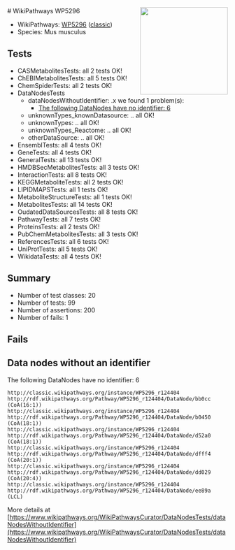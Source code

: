 <img style="float: right; width: 200px" src="https://upload.wikimedia.org/wikipedia/commons/thumb/8/83/Wplogo_with_text_500.png/640px-Wplogo_with_text_500.png" />
# WikiPathways WP5296

* WikiPathways: [WP5296](https://wikipathways.org/pathways/WP5296) ([classic](https://classic.wikipathways.org/instance/WP5296))
* Species: Mus musculus
## Tests
* CASMetabolitesTests: all 2 tests OK!
* ChEBIMetabolitesTests: all 5 tests OK!
* ChemSpiderTests: all 2 tests OK!
* DataNodesTests
    * dataNodesWithoutIdentifier: .x we found 1 problem(s):
        * [The following DataNodes have no identifier: 6](#d2d32fa5)
    * unknownTypes_knownDatasource: .. all OK!
    * unknownTypes: .. all OK!
    * unknownTypes_Reactome: .. all OK!
    * otherDataSource: .. all OK!
* EnsemblTests: all 4 tests OK!
* GeneTests: all 4 tests OK!
* GeneralTests: all 13 tests OK!
* HMDBSecMetabolitesTests: all 3 tests OK!
* InteractionTests: all 8 tests OK!
* KEGGMetaboliteTests: all 2 tests OK!
* LIPIDMAPSTests: all 1 tests OK!
* MetaboliteStructureTests: all 1 tests OK!
* MetabolitesTests: all 14 tests OK!
* OudatedDataSourcesTests: all 8 tests OK!
* PathwayTests: all 7 tests OK!
* ProteinsTests: all 2 tests OK!
* PubChemMetabolitesTests: all 3 tests OK!
* ReferencesTests: all 6 tests OK!
* UniProtTests: all 5 tests OK!
* WikidataTests: all 4 tests OK!


## Summary

* Number of test classes: 20
* Number of tests: 99
* Number of assertions: 200
* Number of fails: 1

## Fails

<a name="d2d32fa5" />

## Data nodes without an identifier

The following DataNodes have no identifier: 6
```
http://classic.wikipathways.org/instance/WP5296_r124404 http://rdf.wikipathways.org/Pathway/WP5296_r124404/DataNode/bb0cc (CoA(16:1))
http://classic.wikipathways.org/instance/WP5296_r124404 http://rdf.wikipathways.org/Pathway/WP5296_r124404/DataNode/b0450 (CoA(18:1))
http://classic.wikipathways.org/instance/WP5296_r124404 http://rdf.wikipathways.org/Pathway/WP5296_r124404/DataNode/d52a0 (CoA(18:1))
http://classic.wikipathways.org/instance/WP5296_r124404 http://rdf.wikipathways.org/Pathway/WP5296_r124404/DataNode/dfff4 (CoA(20:1))
http://classic.wikipathways.org/instance/WP5296_r124404 http://rdf.wikipathways.org/Pathway/WP5296_r124404/DataNode/dd029 (CoA(20:4))
http://classic.wikipathways.org/instance/WP5296_r124404 http://rdf.wikipathways.org/Pathway/WP5296_r124404/DataNode/ee89a (LCL)
```

More details at [https://www.wikipathways.org/WikiPathwaysCurator/DataNodesTests/dataNodesWithoutIdentifier](https://www.wikipathways.org/WikiPathwaysCurator/DataNodesTests/dataNodesWithoutIdentifier)

